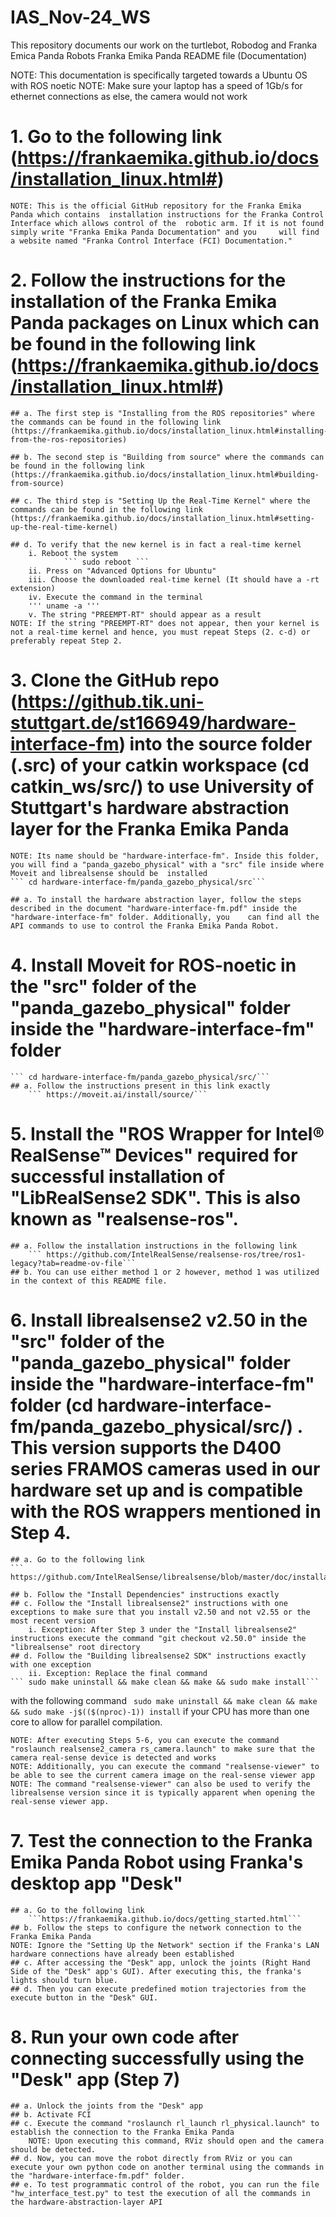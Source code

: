 # IAS_Nov-24_WS
This repository documents our work on the turtlebot, Robodog and Franka Emica Panda Robots
Franka Emika Panda README file (Documentation)

NOTE: This documentation is specifically targeted towards a Ubuntu OS with ROS noetic
NOTE: Make sure your laptop has a speed of 1Gb/s for ethernet connections as else, the camera would not work

# 1. Go to the following link (https://frankaemika.github.io/docs/installation_linux.html#)

	NOTE: This is the official GitHub repository for the Franka Emika Panda which contains 	installation instructions for the Franka Control Interface which allows control of the 	robotic arm. If it is not found simply write "Franka Emika Panda Documentation" and you 	will find a website named "Franka Control Interface (FCI) Documentation."

# 2. Follow the instructions for the installation of the Franka Emika Panda packages on Linux which can be found in the following link (https://frankaemika.github.io/docs/installation_linux.html#) 

	## a. The first step is "Installing from the ROS repositories" where the commands can be found in the following link 
	(https://frankaemika.github.io/docs/installation_linux.html#installing-	from-the-ros-repositories)

	## b. The second step is "Building from source" where the commands can be found in the following link 
	(https://frankaemika.github.io/docs/installation_linux.html#building-from-source)

	## c. The third step is "Setting Up the Real-Time Kernel" where the commands can be found in the following link 
	(https://frankaemika.github.io/docs/installation_linux.html#setting-up-the-real-time-kernel)

	## d. To verify that the new kernel is in fact a real-time kernel
		i. Reboot the system 
                ``` sudo reboot ```
		ii. Press on "Advanced Options for Ubuntu" 
		iii. Choose the downloaded real-time kernel (It should have a -rt extension)
		iv. Execute the command in the terminal
        ''' uname -a '''
		v. The string "PREEMPT-RT" should appear as a result 
	NOTE: If the string "PREEMPT-RT" does not appear, then your kernel is not a real-time kernel and hence, you must repeat Steps (2. c-d) or preferably repeat Step 2.

# 3. Clone the GitHub repo (https://github.tik.uni-stuttgart.de/st166949/hardware-interface-fm) into the source folder (.src) of your catkin workspace (cd catkin_ws/src/) to use University of Stuttgart's hardware abstraction layer for the Franka Emika Panda

	NOTE: Its name should be "hardware-interface-fm". Inside this folder, you will find a "panda_gazebo_physical" with a "src" file inside where Moveit and librealsense should be 	installed 
 	``` cd hardware-interface-fm/panda_gazebo_physical/src```

	## a. To install the hardware abstraction layer, follow the steps described in the document "hardware-interface-fm.pdf" inside the "hardware-interface-fm" folder. Additionally, you 	can find all the API commands to use to control the Franka Emika Panda Robot.	

# 4. Install Moveit for ROS-noetic in the "src" folder of the "panda_gazebo_physical" folder inside the "hardware-interface-fm" folder 
	``` cd hardware-interface-fm/panda_gazebo_physical/src/```
	## a. Follow the instructions present in this link exactly 
        ``` https://moveit.ai/install/source/```

# 5. Install the "ROS Wrapper for Intel® RealSense™ Devices" required for successful installation of "LibRealSense2 SDK". This is also known as "realsense-ros".
	
	## a. Follow the installation instructions in the following link
        ``` https://github.com/IntelRealSense/realsense-ros/tree/ros1-legacy?tab=readme-ov-file```
	## b. You can use either method 1 or 2 however, method 1 was utilized in the context of this README file.
	

# 6. Install librealsense2 v2.50 in the "src" folder of the "panda_gazebo_physical" folder inside the "hardware-interface-fm" folder (cd hardware-interface-fm/panda_gazebo_physical/src/) . This version supports the D400 series FRAMOS cameras used in our hardware set up and is compatible with the ROS wrappers mentioned in Step 4. 
	## a. Go to the following link
 	``` https://github.com/IntelRealSense/librealsense/blob/master/doc/installation.md```
  
	## b. Follow the "Install Dependencies" instructions exactly
	## c. Follow the "Install librealsense2" instructions with one exceptions to make sure that you install v2.50 and not v2.55 or the most recent version
		i. Exception: After Step 3 under the "Install librealsense2" instructions execute the command "git checkout v2.50.0" inside the "librealsense" root directory
	## d. Follow the "Building librealsense2 SDK" instructions exactly with one exception
		ii. Exception: Replace the final command 
 	``` sudo make uninstall && make clean && make && sudo make install```
  with the following command 
        ``` sudo make uninstall && make clean && make && sudo make -j$(($(nproc)-1)) install```
  if your CPU has more than one core to allow for parallel compilation.

	NOTE: After executing Steps 5-6, you can execute the command "roslaunch realsense2_camera rs_camera.launch" to make sure that the camera real-sense device is detected and works
	NOTE: Additionally, you can execute the command "realsense-viewer" to be able to see the current camera image on the real-sense viewer app
	NOTE: The command "realsense-viewer" can also be used to verify the librealsense version since it is typically apparent when opening the real-sense viewer app.

# 7. Test the connection to the Franka Emika Panda Robot using Franka's desktop app "Desk"
	## a. Go to the following link 
        ```https://frankaemika.github.io/docs/getting_started.html```
	## b. Follow the steps to configure the network connection to the Franka Emika Panda
	NOTE: Ignore the "Setting Up the Network" section if the Franka's LAN hardware connections have already been established
	## c. After accessing the "Desk" app, unlock the joints (Right Hand Side of the "Desk" app's GUI). After executing this, the franka's lights should turn blue.
	## d. Then you can execute predefined motion trajectories from the execute button in the "Desk" GUI.

# 8.  Run your own code after connecting successfully using the "Desk" app (Step 7)
	## a. Unlock the joints from the "Desk" app
	## b. Activate FCI 
	## c. Execute the command "roslaunch rl_launch rl_physical.launch" to establish the connection to the Franka Emika Panda
		NOTE: Upon executing this command, RViz should open and the camera should be detected.
	## d. Now, you can move the robot directly from RViz or you can execute your own python code on another terminal using the commands in the "hardware-interface-fm.pdf" folder.
	## e. To test programmatic control of the robot, you can run the file "hw_interface_test.py" to test the execution of all the commands in the hardware-abstraction-layer API





